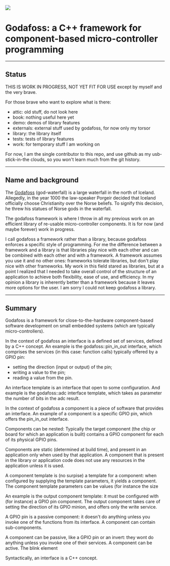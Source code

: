 ![](images/godafoss-waterfalls.png)

# Godafoss: a C++ framework for component-based micro-controller programming

-------------------------------------------------------------------------------

## Status

THIS IS WORK IN PROGRESS, NOT YET FIT FOR USE 
except by myself and the very brave.

For those brave who want to explore what is there:
   - attic: old stuff, do not look here
   - book: nothing useful here yet
   - demo: demos of library features
   - externals: external stuff used by godafoss, for now only my torsor
   - library: the library itself
   - tests: tests of library features
   - work: for temporary stuff I am working on
   
For now, I am the single contributor to this repo,
and use github as my usb-stick-in-the clouds,
so you won't learn much from the git history.
   
-------------------------------------------------------------------------------
   
## Name and background

The [Godafoss](https://en.wikipedia.org/wiki/Goðafoss) 
(god-waterfall) is a large waterfall in the north of Iceland.
Allegedly, in the year 1000 the law-speaker Porgeir decided
that Iceland officially choose Christianity over the Norse beliefs.
To signify this decision, he threw his statues of Norse gods in the waterfall.

The godafoss framework is where I throw in all my previous work on
an efficient library of re-usable micro-controller components.
It is for now (and maybe forever) work in progress.

I call godafoss a framework rather than a library,
because godafoss enforces a specific style of programming.
For me the difference between a framework and a library is that
libraries play nice with each other and can be combined
with each other and with a framework.
A framework assumes you use it and no other ones: 
frameworks tolerate libraries, but don't play nice with other frameworks.
My work in this field stared as libraries, but at a point
I realized that I needed to take overall control 
of the structure of an application to achieve both
flexibility, ease of use, and efficiency.
In my opinion a library is inherently better than a framework
because it leaves more options for the user.
I am sorry I could not keep godafoss a library.

-------------------------------------------------------------------------------
   
## Summary

Godafoss is a framework for close-to-the-hardware component-based 
software development on small embedded systems 
(which are typically micro-controllers).

In the context of godafoss an interface is a defined set of services,
defined by a C++ concept.
An example is the godafoss::pin_in_out interface, 
which comprises the services (in this case: function calls) 
typically offered by a GPIO pin:
- setting the direction (input or output) of the pin;
- writing a value to the pin;
- reading a value from the pin.

An interface template is an interface that open to some configuration.
And example is the godafoss::adc interface template, 
which takes as parameter the number of bits in the adc result.

In the context of godafoss a component is a piece of software that 
provides an interface.
An example of a component is a specific GPIO pin, 
which offers the pin_in_out interface.



Components can be nested: 
Typically the target component (the chip or board for which an application is built)
contains a GPIO component for each of its physical GPIO pins.

Components are static (determined at build time),
and present in an application only when used by that application.
A component that is present in the library or application code
does not use any resources in the application unless it is used.

A component template is (no surpise) a template for a component:
when configured by supplying the template parameters, it yields a component.
The component template parameters can be values
(for instance the size 

An example is the output component template: 
it must be configured with (for instance) a GPIO pin component.
The output component takes care of setting the direction of its GPIO minion, 
and offers only the write service.

A GPIO pin is a passive component: it doesn't do anything unless you invoke one of the functions from its interface.
A component can contain sub-components. 



A component can be passive, like a GPIO pin or an invert: 
they wont do anything unless you invoke one of their services.
A component can be active.
The blink element


Syntactically, an interface is a C++ concept.
   
